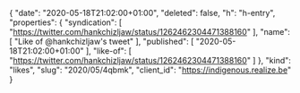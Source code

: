{
  "date": "2020-05-18T21:02:00+01:00",
  "deleted": false,
  "h": "h-entry",
  "properties": {
    "syndication": [
      "https://twitter.com/hankchizljaw/status/1262462304471388160"
    ],
    "name": [
      "Like of @hankchizljaw's tweet"
    ],
    "published": [
      "2020-05-18T21:02:00+01:00"
    ],
    "like-of": [
      "https://twitter.com/hankchizljaw/status/1262462304471388160"
    ]
  },
  "kind": "likes",
  "slug": "2020/05/4qbmk",
  "client_id": "https://indigenous.realize.be"
}
